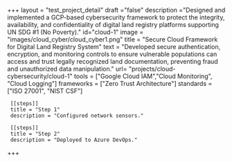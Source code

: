 +++
layout = "test_project_detail"
draft ="false"
description ="Designed and implemented a GCP-based cybersecurity framework to protect the integrity, availability, and confidentiality of digital land registry platforms supporting UN SDG #1 (No Poverty)."
id="cloud-1"
image = "images/cloud_cyber/cloud_cyber1.png"
title = "Secure Cloud Framework for Digital Land Registry System"
text = "Developed secure authentication, encryption, and monitoring controls to ensure vulnerable populations can access and trust legally recognized land documentation, preventing fraud and unauthorized data manipulation."
url= "projects/cloud-cybersecurity/cloud-1"
tools = ["Google Cloud IAM","Cloud Monitoring", "Cloud Logging"]
frameworks = ["Zero Trust Architecture"]
standards = ["ISO 27001",  "NIST CSF"]

     [[steps]] 
     title = "Step 1"
     description = "Configured network sensors."

     [[steps]] 
     title = "Step 2"
     description = "Deployed to Azure DevOps."

     

+++